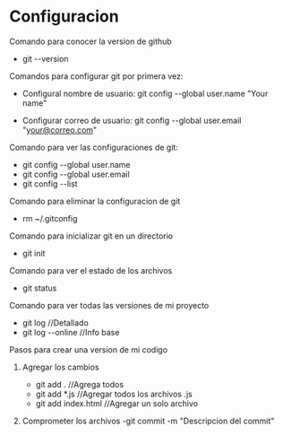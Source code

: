 # Configuracion

Comando para conocer la version de github

- git --version

Comandos para configurar git por primera vez:

- Configural nombre de usuario:
  git config --global user.name "Your name"

- Configurar correo de usuario:
  git config --global user.email "your@correo.com"

Comando para ver las configuraciones de git:

- git config --global user.name
- git config --global user.email
- git config --list

Comando para eliminar la configuracion de git

- rm ~/.gitconfig

Comando para inicializar git en un directorio

- git init

Comando para ver el estado de los archivos

- git status

Comando para ver todas las versiones de mi proyecto

- git log //Detallado
- git log --online //Info base

Pasos para crear una version de mi codigo

1. Agregar los cambios

   - git add . //Agrega todos
   - git add \*.js //Agregar todos los archivos .js
   - git add index.html //Agregar un solo archivo

2. Comprometer los archivos
   -git commit -m "Descripcion del commit"
